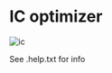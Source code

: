 # IC optimizer
![ic](https://github.com/jqvxz/icoptimizer/assets/143961758/aaecb917-3c01-4c68-b402-dd60a09bc230)

See .help.txt for info
